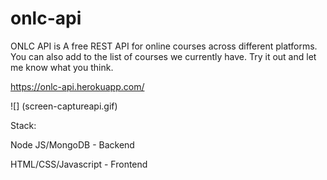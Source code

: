 # onlc-api

ONLC API is A free REST API for online courses across different platforms. You can also add to the list of courses we currently have. Try it out and let me know what you think.

https://onlc-api.herokuapp.com/

![] (screen-captureapi.gif)

Stack:

Node JS/MongoDB - Backend

HTML/CSS/Javascript - Frontend

